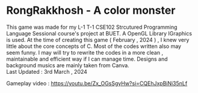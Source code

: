 # RongRakkhosh - A color monster
This game was made for my L-1 T-1 CSE102 Strcutured Programming Language Sessional course's project at BUET. 
A OpenGL Library IGraphics is used.
At the time of creating this game ( February , 2024  )  , I knew very little about the core concepts of C. 
Most of the codes written also may seem funny. 
I may will try to rewrite the codes in a more clean , maintainable and efficient way if I can manage time.
Designs and background musics are mainly taken from Canva. <br>
Last Updated : 3rd March , 2024

Gameplay video : 
https://youtu.be/Zx_OGsSgyHw?si=CQEhJxpBiNi35nLf
